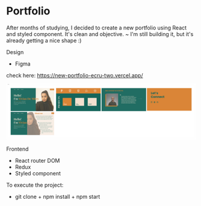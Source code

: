 # Portfolio

After months of studying, I decided to create a new portfolio using React and styled component. It's clean and objective.
~ I'm still building it, but it's already getting a nice shape :)

Design
+ Figma

check here: https://new-portfolio-ecru-two.vercel.app/

<p><img src="src/assets/images/Section 1.png"></p>

Frontend
+ React router DOM 
+ Redux
+ Styled component

To execute the project:
+ git clone + npm install + npm start

